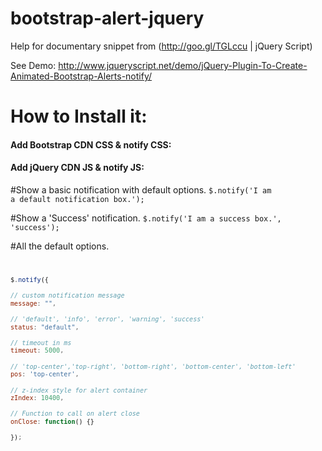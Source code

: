 # bootstrap-alert-jquery
Help for documentary snippet from (http://goo.gl/TGLccu | jQuery Script)

See Demo:
http://www.jqueryscript.net/demo/jQuery-Plugin-To-Create-Animated-Bootstrap-Alerts-notify/

# How to Install it:
<h4>Add Bootstrap CDN CSS & notify CSS:</h4>
<code><link rel="stylesheet" href="http://netdna.bootstrapcdn.com/bootstrap/3.3.1/css/bootstrap.min.css"></code>
<code><link href="notify.css" rel="stylesheet"></code>

<h4>Add jQuery CDN JS & notify JS:</h4>
<code><script src="//code.jquery.com/jquery-1.11.1.min.js"></script></code>
<code><script src="notify.js"></script></code>

#Show a basic notification with default options.
<code>$.notify('I am a default notification box.');</code>

#Show a 'Success' notification.
<code>$.notify('I am a success box.', 'success');</code>

#All the default options.
<code>
```javascript
$.notify({
 
// custom notification message
message: "",
 
// 'default', 'info', 'error', 'warning', 'success'
status: "default",
 
// timeout in ms
timeout: 5000,
 
// 'top-center','top-right', 'bottom-right', 'bottom-center', 'bottom-left'
pos: 'top-center',
 
// z-index style for alert container
zIndex: 10400,
 
// Function to call on alert close
onClose: function() {}
 
});
```
</code>
